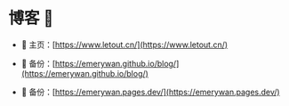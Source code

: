 # 博客 🤗


- 🍎 主页：[https://www.letout.cn/](https://www.letout.cn/)

- 🍊 备份：[https://emerywan.github.io/blog/](https://emerywan.github.io/blog/)

- 🍓 备份：[https://emerywan.pages.dev/](https://emerywan.pages.dev/)
